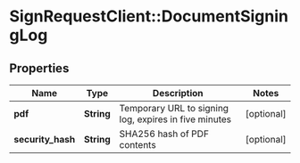 # SignRequestClient::DocumentSigningLog

## Properties
Name | Type | Description | Notes
------------ | ------------- | ------------- | -------------
**pdf** | **String** | Temporary URL to signing log, expires in five minutes | [optional] 
**security_hash** | **String** | SHA256 hash of PDF contents | [optional] 


